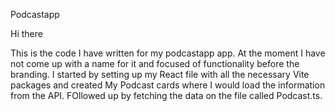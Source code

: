 Podcastapp 

Hi there 

This is the code I have written for my podcastapp app. At the moment I have not come up with a name for it and focused of functionality before the branding. I started by setting up my React file with all the necessary Vite packages and created My Podcast cards where  I would load the information from the API. FOllowed up by fetching the data  on the file called Podcast.ts. 
